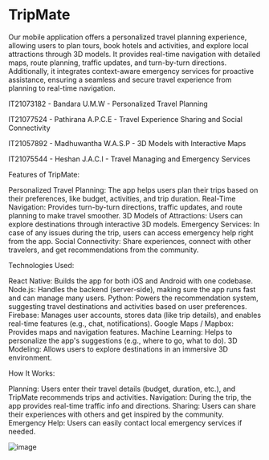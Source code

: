 # TripMate
Our mobile application offers a personalized travel planning experience, allowing users to plan tours, book hotels and activities, and explore local attractions through 3D models. It provides real-time navigation with detailed maps, route planning, traffic updates, and turn-by-turn directions. Additionally, it integrates context-aware emergency services for proactive assistance, ensuring a seamless and secure travel experience from planning to real-time navigation.

IT21073182 - Bandara U.M.W - Personalized Travel Planning

IT21077524 - Pathirana A.P.C.E - Travel Experience Sharing and Social Connectivity

IT21057892 - Madhuwantha W.A.S.P - 3D Models with Interactive Maps

IT21075544 - Heshan J.A.C.I - Travel Managing and Emergency Services

Features of TripMate:

Personalized Travel Planning: The app helps users plan their trips based on their preferences, like budget, activities, and trip duration. Real-Time Navigation: Provides turn-by-turn directions, traffic updates, and route planning to make travel smoother. 3D Models of Attractions: Users can explore destinations through interactive 3D models. Emergency Services: In case of any issues during the trip, users can access emergency help right from the app. Social Connectivity: Share experiences, connect with other travelers, and get recommendations from the community.

Technologies Used:

React Native: Builds the app for both iOS and Android with one codebase. Node.js: Handles the backend (server-side), making sure the app runs fast and can manage many users. Python: Powers the recommendation system, suggesting travel destinations and activities based on user preferences. Firebase: Manages user accounts, stores data (like trip details), and enables real-time features (e.g., chat, notifications). Google Maps / Mapbox: Provides maps and navigation features. Machine Learning: Helps to personalize the app's suggestions (e.g., where to go, what to do). 3D Modeling: Allows users to explore destinations in an immersive 3D environment.

How It Works:

Planning: Users enter their travel details (budget, duration, etc.), and TripMate recommends trips and activities. Navigation: During the trip, the app provides real-time traffic info and directions. Sharing: Users can share their experiences with others and get inspired by the community. Emergency Help: Users can easily contact local emergency services if needed.

![image](https://github.com/user-attachments/assets/447633a1-01f2-4e61-9e22-d4e62919d3c4)
